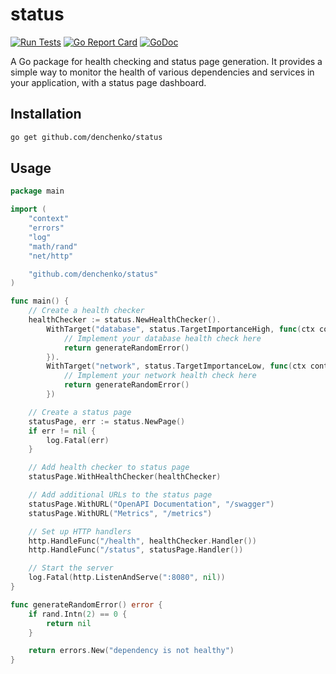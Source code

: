 # status

[![Run Tests](https://github.com/denchenko/status/actions/workflows/go.yml/badge.svg?branch=master)](https://github.com/denchenko/status/actions/workflows/go.yml)
[![Go Report Card](https://goreportcard.com/badge/github.com/denchenko/status)](https://goreportcard.com/report/github.com/denchenko/status)
[![GoDoc](https://godoc.org/github.com/denchenko/status?status.svg)](https://godoc.org/github.com/denchenko/status)

A Go package for health checking and status page generation. It provides a simple way to monitor the health of various dependencies and services in your application, with a status page dashboard.

## Installation

```bash
go get github.com/denchenko/status
```

## Usage

```go
package main

import (
	"context"
	"errors"
	"log"
	"math/rand"
	"net/http"

	"github.com/denchenko/status"
)

func main() {
	// Create a health checker
	healthChecker := status.NewHealthChecker().
		WithTarget("database", status.TargetImportanceHigh, func(ctx context.Context) error {
			// Implement your database health check here
			return generateRandomError()
		}).
		WithTarget("network", status.TargetImportanceLow, func(ctx context.Context) error {
			// Implement your network health check here
			return generateRandomError()
		})

	// Create a status page
	statusPage, err := status.NewPage()
	if err != nil {
		log.Fatal(err)
	}

	// Add health checker to status page
	statusPage.WithHealthChecker(healthChecker)

	// Add additional URLs to the status page
	statusPage.WithURL("OpenAPI Documentation", "/swagger")
	statusPage.WithURL("Metrics", "/metrics")

	// Set up HTTP handlers
	http.HandleFunc("/health", healthChecker.Handler())
	http.HandleFunc("/status", statusPage.Handler())

	// Start the server
	log.Fatal(http.ListenAndServe(":8080", nil))
}

func generateRandomError() error {
	if rand.Intn(2) == 0 {
		return nil
	}

	return errors.New("dependency is not healthy")
}
```
